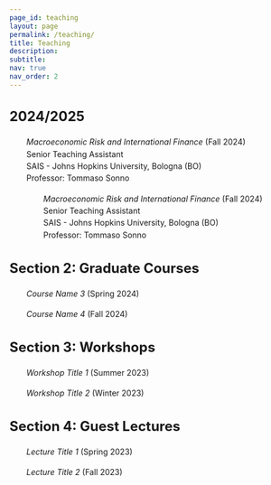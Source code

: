```yaml
---
page_id: teaching
layout: page
permalink: /teaching/
title: Teaching
description:
subtitle: 
nav: true
nav_order: 2
---
```


<!-- Styles for collapsible sections -->
<style>
  .projects h2.category {
    cursor: default;
    font-weight: bold;
    font-size: 1.5rem;
  }

  html[data-theme="light"] .projects h2.category {
    color: var(--global-theme-color, #9b59b6) !important;
  }

  html[data-theme="dark"] .projects h2.category {
    color: var(--global-theme-color, #00bcd4) !important;
  }

  #content-1, #content-2, #content-3, #content-4 {
    margin-top: 20px;
    margin-bottom: 20px;
  }

  .work-in-progress {
    margin-bottom: 15px;
  }

  .line-item {
    padding-left: 30px;
    line-height: 16pt;
  }
</style>

<!-- SECTION 1 -->
<div class="projects">
  <h2 class="category">
    2024/2025
  </h2>
</div>

<div id="content-1">
  <div class="work-in-progress">
    <div class="line-item">
      <div><i>Macroeconomic Risk and International Finance</i> (Fall 2024)</div>
      <div>Senior Teaching Assistant</div>
      <div>SAIS - Johns Hopkins University, Bologna (BO)</div>
      <div>Professor: Tommaso Sonno</div>
    </div>
  </div>

  <div class="work-in-progress">
    <div class="line-item">
      <div class="line-item">
        <div><i>Macroeconomic Risk and International Finance</i> (Fall 2024)</div>
        <div>Senior Teaching Assistant</div>
        <div>SAIS - Johns Hopkins University, Bologna (BO)</div>
        <div>Professor: Tommaso Sonno</div>
      </div>
  </div>
</div>

<!-- SECTION 2 -->
<div class="projects">
  <h2 class="category">
    Section 2: Graduate Courses
  </h2>
</div>

<div id="content-2">
  <div class="work-in-progress">
    <div class="line-item">
      <span><i>Course Name 3</i> (Spring 2024)</span>
    </div>
  </div>

  <div class="work-in-progress">
    <div class="line-item">
      <span><i>Course Name 4</i> (Fall 2024)</span>
    </div>
  </div>
</div>

<!-- SECTION 3 -->
<div class="projects">
  <h2 class="category">
    Section 3: Workshops
  </h2>
</div>

<div id="content-3">
  <div class="work-in-progress">
    <div class="line-item">
      <span><i>Workshop Title 1</i> (Summer 2023)</span>
    </div>
  </div>

  <div class="work-in-progress">
    <div class="line-item">
      <span><i>Workshop Title 2</i> (Winter 2023)</span>
    </div>
  </div>
</div>

<!-- SECTION 4 -->
<div class="projects">
  <h2 class="category">
    Section 4: Guest Lectures
  </h2>
</div>

<div id="content-4">
  <div class="work-in-progress">
    <div class="line-item">
      <span><i>Lecture Title 1</i> (Spring 2023)</span>
    </div>
  </div>

  <div class="work-in-progress">
    <div class="line-item">
      <span><i>Lecture Title 2</i> (Fall 2023)</span>
    </div>
  </div>
</div>
